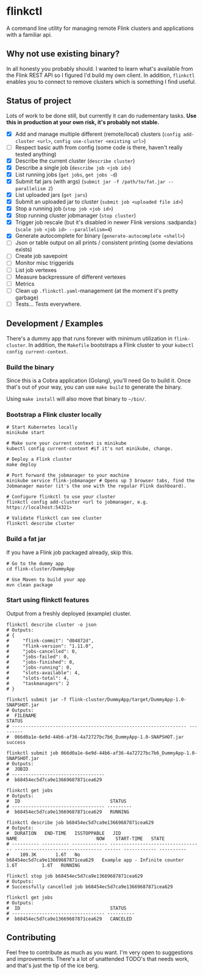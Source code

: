 # flinkctl
A command line utility for managing remote Flink clusters and applications with a familiar api. 

## Why not use existing binary?
In all honesty you probably should. I wanted to learn what's available from the Flink REST API so I figured I'd build my own client. In addition, `flinkctl` enables you to connect to remove clusters which is something I find useful.

## Status of project
Lots of work to be done still, but currently it can do rudementary tasks. **Use this in production at your own risk, it's probably not stable.**

* [x] Add and manage multiple different (remote/local) clusters (`config add-cluster <url>`, `config use-cluster <existing url>`) 
* [ ] Respect basic auth from config (some code is there, haven't really tested anything)
* [x] Describe the current cluster (`describe cluster`)
* [x] Describe a single job (`describe job <job id>`)
* [x] List running jobs (`get jobs`, `get jobs -d`)
* [x] Submit fat jars (with args) (`submit jar -f /path/to/fat.jar --parallelism 2`)
* [x] List uploaded jars (`get jars`)
* [x] Submit an uploaded jar to cluster (`submit job <uploaded file id>`)
* [x] Stop a running job (`stop job <job id>`)
* [x] Stop running cluster jobmanager (`stop cluster`)
* [x] Trigger job rescale (but it's disabled in newer Flink versions :sadpanda:) (`scale job <job id> --parallelism=4`)
* [x] Generate autocomplete for binary (`generate-autocomplete <shell>`)
* [ ] Json or table output on all prints / consistent printing (some deviations exists)
* [ ] Create job savepoint
* [ ] Monitor misc triggerids
* [ ] List job vertexes
* [ ] Measure backpressure of different vertexes
* [ ] Metrics
* [ ] Clean up `.flinkctl.yaml`-management (at the moment it's pretty garbage)
* [ ] Tests... Tests everywhere.

## Development / Examples
There's a dummy app that runs forever with minimum utilization in `flink-cluster`. In addition, the `Makefile` bootstraps a Flink cluster to your `kubectl config current-context`.

### Build the binary
Since this is a Cobra application (Golang), you'll need Go to build it. Once that's out of your way, you can use `make build` to generate the binary. 

Using `make install` will also move that binary to `~/bin/`.

### Bootstrap a Flink cluster locally
```
# Start Kubernetes locally
minikube start 

# Make sure your current context is minikube
kubectl config current-context #if it's not minikube, change.

# Deploy a Flink cluster
make deploy 

# Port forward the jobmanager to your machine
minikube service flink-jobmanager # Opens up 3 browser tabs, find the Jobmanager master (it's the one with the regular Flink dashboard).

# Configure flinkctl to use your cluster
flinkctl config add-cluster <url to jobmanager, e.g. https://localhost:54321>

# Validate flinkctl can see cluster
flinkctl describe cluster
```

### Build a fat jar
If you have a Flink job packaged already, skip this.

```
# Go to the dummy app
cd flink-cluster/DummyApp

# Use Maven to build your app
mvn clean package
```

### Start using flinkctl features
Output from a freshly deployed (example) cluster.

```
flinkctl describe cluster -o json
# Outputs:
# {
#     "flink-commit": "d04872d",
#     "flink-version": "1.11.0",
#     "jobs-cancelled": 0,
#     "jobs-failed": 0,
#     "jobs-finished": 0,
#     "jobs-running": 0,
#     "slots-available": 4,
#     "slots-total": 4,
#     "taskmanagers": 2
# }

flinkctl submit jar -f flink-cluster/DummyApp/target/DummyApp-1.0-SNAPSHOT.jar
# Outputs:
#  FILENAME                                                         STATUS   
# ---------------------------------------------------------------- --------- 
#  066d0a1e-6e9d-44b6-af36-4a72727bc7b6_DummyApp-1.0-SNAPSHOT.jar   success  

flinkctl submit job 066d0a1e-6e9d-44b6-af36-4a72727bc7b6_DummyApp-1.0-SNAPSHOT.jar
# Outputs:
#  JOBID                             
# ---------------------------------- 
#  b68454ec5d7ca9e13669687871cea629  

flinkctl get jobs
# Outputs:
#  ID                                 STATUS   
# ---------------------------------- --------- 
#  b68454ec5d7ca9e13669687871cea629   RUNNING  

flinkctl describe job b68454ec5d7ca9e13669687871cea629
# Outputs:
#  DURATION   END-TIME   ISSTOPPABLE   JID                                NAME                             NOW    START-TIME   STATE     
# ---------- ---------- ------------- ---------------------------------- -------------------------------- ------ ------------ ---------- 
#    109.3K       1.6T   No            b68454ec5d7ca9e13669687871cea629   Example app - Infinite counter   1.6T         1.6T   RUNNING  

flinkctl stop job b68454ec5d7ca9e13669687871cea629
# Outputs:
# Successfully cancelled job b68454ec5d7ca9e13669687871cea629

flinkctl get jobs
# Outputs: 
#  ID                                 STATUS    
# ---------------------------------- ---------- 
#  b68454ec5d7ca9e13669687871cea629   CANCELED  
```

## Contributing
Feel free to contribute as much as you want. I'm very open to suggestions and improvements. There's a lot of unattended TODO's that needs work, and that's just the tip of the ice berg.